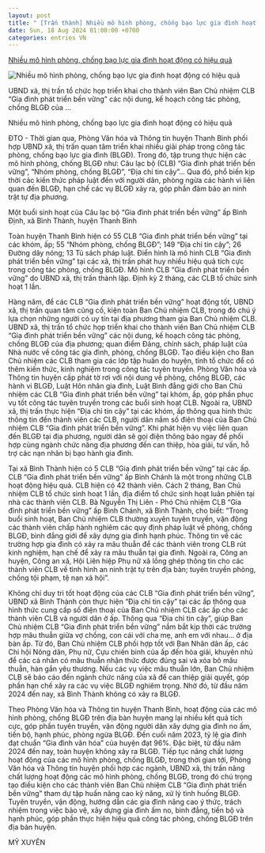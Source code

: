 ```yaml
---
layout: post
title: " [Trấn thành] Nhiều mô hình phòng, chống bạo lực gia đình hoạt động có hiệu quả"
date: Sun, 18 Aug 2024 01:00:00 +0700
categories: entries VN
---
```

[Nhiều mô hình phòng, chống bạo lực gia đình hoạt động có hiệu quả](https://www.baodongthap.vn/xa-hoi/nhieu-mo-hinh-phong-chong-bao-luc-gia-dinh-hoat-dong-co-hieu-qua-124851.aspx)

![Nhiều mô hình phòng, chống bạo lực gia đình hoạt động có hiệu quả](https://cdn.baodongthap.vn/resources/newsimg/124851.jpg)

UBND xã, thị trấn tổ chức họp triển khai cho thành viên Ban Chủ nhiệm CLB “Gia đình phát triển bền vững” các nội dung, kế hoạch công tác phòng, chống BLGĐ của ...

Nhiều mô hình phòng, chống bạo lực gia đình hoạt động có hiệu quả

ĐTO - Thời gian qua, Phòng Văn hóa và Thông tin huyện Thanh Bình phối hợp UBND xã, thị trấn quan tâm triển khai nhiều giải pháp trong công tác phòng, chống bạo lực gia đình (BLGĐ). Trong đó, tập trung thực hiện các mô hình phòng, chống BLGĐ như: Câu lạc bộ (CLB) “Gia đình phát triển bền vững”, “Nhóm phòng, chống BLGĐ”, “Địa chỉ tin cậy”... Qua đó, phổ biến kịp thời các kiến thức pháp luật đến với người dân, phòng ngừa các hành vi liên quan đến BLGĐ, hạn chế các vụ BLGĐ xảy ra, góp phần đảm bảo an ninh trật tự địa phương.



Một buổi sinh hoạt của Câu lạc bộ “Gia đình phát triển bền vững” ấp Bình Định, xã Bình Thành, huyện Thanh Bình

Toàn huyện Thanh Bình hiện có 55 CLB “Gia đình phát triển bền vững” tại các khóm, ấp; 55 “Nhóm phòng, chống BLGĐ”; 149 “Địa chỉ tin cậy”; 26 Đường dây nóng; 13 Tủ sách pháp luật. Điển hình là mô hình CLB “Gia đình phát triển bền vững” tại các xã, thị trấn phát huy nhiều hiệu quả tích cực trong công tác phòng, chống BLGĐ. Mô hình CLB “Gia đình phát triển bền vững” do UBND xã, thị trấn thành lập. Định kỳ 2 tháng, các CLB tổ chức sinh hoạt 1 lần.

Hàng năm, để các CLB “Gia đình phát triển bền vững” hoạt động tốt, UBND xã, thị trấn quan tâm củng cố, kiện toàn Ban Chủ nhiệm CLB, trong đó chú ý lựa chọn những người có uy tín tại địa phương tham gia Ban Chủ nhiệm CLB. UBND xã, thị trấn tổ chức họp triển khai cho thành viên Ban Chủ nhiệm CLB “Gia đình phát triển bền vững” các nội dung, kế hoạch công tác phòng, chống BLGĐ của địa phương; quan điểm Đảng, chính sách, pháp luật của Nhà nước về công tác gia đình, phòng, chống BLGĐ. Tạo điều kiện cho Ban Chủ nhiệm các CLB tham gia các lớp tập huấn do huyện, tỉnh tổ chức để có thêm kiến thức, kinh nghiệm trong công tác tuyên truyền. Phòng Văn hóa và Thông tin huyện cấp phát tờ rơi với nội dung về phòng, chống BLGĐ, các hành vi BLGĐ, Luật Hôn nhân gia đình, Luật Bình đẳng giới cho Ban Chủ nhiệm các CLB “Gia đình phát triển bền vững” tại khóm, ấp, góp phần phục vụ tốt công tác tuyên truyền trong các buổi sinh hoạt CLB. Ngoài ra, UBND xã, thị trấn thực hiện “Địa chỉ tin cậy” tại các khóm, ấp thông qua hình thức thông tin đến thành viên các CLB, người dân nắm số điện thoại của Ban Chủ nhiệm CLB “Gia đình phát triển bền vững”. Khi phát hiện vụ việc liên quan đến BLGĐ tại địa phương, người dân sẽ gọi điện thông báo ngay để phối hợp cùng ngành chức năng địa phương đến can thiệp, hòa giải, tư vấn, hỗ trợ các nạn nhân bị bạo hành gia đình.

Tại xã Bình Thành hiện có 5 CLB “Gia đình phát triển bền vững” tại các ấp. CLB “Gia đình phát triển bền vững” ấp Bình Chánh là một trong những CLB hoạt động hiệu quả. CLB hiện có 42 thành viên. Cách 2 tháng, Ban Chủ nhiệm CLB tổ chức sinh hoạt 1 lần, địa điểm tổ chức sinh hoạt luân phiên tại nhà các thành viên CLB. Bà Nguyễn Thị Liên - Phó Chủ nhiệm CLB “Gia đình phát triển bền vững” ấp Bình Chánh, xã Bình Thành, cho biết: “Trong buổi sinh hoạt, Ban Chủ nhiệm CLB thường xuyên tuyên truyền, vận động các thành viên chấp hành nghiêm các quy định pháp luật về phòng, chống BLGĐ, bình đẳng giới để xây dựng gia đình hạnh phúc. Thông tin về các trường hợp gia đình có xảy ra mâu thuẫn để các thành viên trong CLB rút kinh nghiệm, hạn chế để xảy ra mâu thuẫn tại gia đình. Ngoài ra, Công an huyện, Công an xã, Hội Liên hiệp Phụ nữ xã lồng ghép thông tin cho các thành viên CLB về tình hình an ninh trật tự trên địa bàn; tuyên truyền phòng, chống tội phạm, tệ nạn xã hội”.

Không chỉ duy trì tốt hoạt động của các CLB “Gia đình phát triển bền vững”, UBND xã Bình Thành còn thực hiện “Địa chỉ tin cậy” tại các ấp thông qua hình thức cung cấp số điện thoại của Ban Chủ nhiệm CLB các ấp cho các thành viên CLB và người dân ở ấp. Thông qua “Địa chỉ tin cậy”, giúp Ban Chủ nhiệm CLB “Gia đình phát triển bền vững” nắm bắt kịp thời các trường hợp mâu thuẫn giữa vợ chồng, con cái với cha mẹ, anh em với nhau... ở địa bàn ấp. Từ đó, Ban Chủ nhiệm CLB phối hợp tốt với Ban Nhân dân ấp, các Chi hội Nông dân, Phụ nữ, Cựu chiến binh của ấp đến hòa giải, khuyên nhủ để các cá nhân có mâu thuẫn nhận thức được đúng sai và xóa bỏ mâu thuẫn, hàn gắn yêu thương. Nếu các vụ việc mâu thuẫn lớn, Ban Chủ nhiệm CLB sẽ báo cáo đến ngành chức năng của xã để can thiệp giải quyết, góp phần hạn chế xảy ra các vụ việc BLGĐ nghiêm trọng. Nhờ đó, từ đầu năm 2024 đến nay, xã Bình Thành không có xảy ra BLGĐ.

Theo Phòng Văn hóa và Thông tin huyện Thanh Bình, hoạt động của các mô hình phòng, chống BLGĐ trên địa bàn huyện mang lại nhiều kết quả tích cực, góp phần tuyên truyền, vận động người dân xây dựng gia đình no ấm, tiến bộ, hạnh phúc, phòng ngừa BLGĐ. Đến cuối năm 2023, tỷ lệ gia đình đạt chuẩn “Gia đình văn hóa” của huyện đạt 96%. Đặc biệt, từ đầu năm 2024 đến nay, toàn huyện không xảy ra BLGĐ. Tiếp tục nâng chất lượng hoạt động của các mô hình phòng, chống BLGĐ, trong thời gian tới, Phòng Văn hóa và Thông tin huyện phối hợp các ngành, UBND xã, thị trấn nâng chất lượng hoạt động các mô hình phòng, chống BLGĐ, trong đó chú trọng tạo điều kiện cho các thành viên Ban Chủ nhiệm CLB “Gia đình phát triển bền vững” tham dự tập huấn nâng cao kỹ năng, xử lý tình huống BLGĐ. Tuyên truyền, vận động, hướng dẫn các gia đình nâng cao ý thức, trách nhiệm trong việc bảo vệ, xây dựng gia đình ấm no, bình đẳng, tiến bộ và hạnh phúc, góp phần thực hiện hiệu quả công tác phòng, chống BLGĐ trên địa bàn huyện.

MỸ XUYÊN

